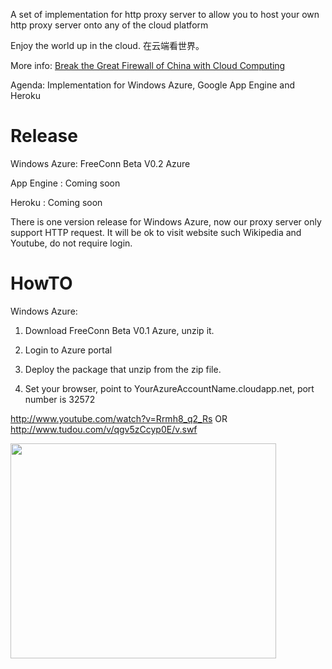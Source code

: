 A set of implementation for http proxy server to allow you to host your own http proxy server onto any of the cloud platform

Enjoy the world up in the cloud.
在云端看世界。

More info:
[Break the Great Firewall of China with Cloud Computing](http://cloudyshrimpy.blogspot.com/2010/06/break-great-firewall-of-china-with.html)

Agenda:
Implementation for Windows Azure, Google App Engine and Heroku


# Release #

Windows Azure: FreeConn Beta V0.2 Azure

App Engine   : Coming soon

Heroku       : Coming soon


There is one version release for Windows Azure, now our proxy server only support HTTP request. It will be ok to visit website such Wikipedia and Youtube, do not require login.


# HowTO #

Windows Azure:

1. Download FreeConn Beta V0.1 Azure, unzip it.

2. Login to Azure portal

3. Deploy the package that unzip from the zip file.

4. Set your browser, point to YourAzureAccountName.cloudapp.net, port number is 32572



http://www.youtube.com/watch?v=Rrmh8_q2_Rs OR http://www.tudou.com/v/qgv5zCcyp0E/v.swf

<a href='http://www.youtube.com/watch?feature=player_embedded&v=Rrmh8_q2_Rs' target='_blank'><img src='http://img.youtube.com/vi/Rrmh8_q2_Rs/0.jpg' width='425' height=344 /></a>


